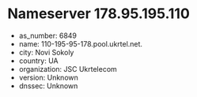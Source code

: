# Nameserver 178.95.195.110

* as_number: 6849
* name: 110-195-95-178.pool.ukrtel.net.
* city: Novi Sokoly
* country: UA
* organization: JSC Ukrtelecom
* version: Unknown
* dnssec: Unknown
